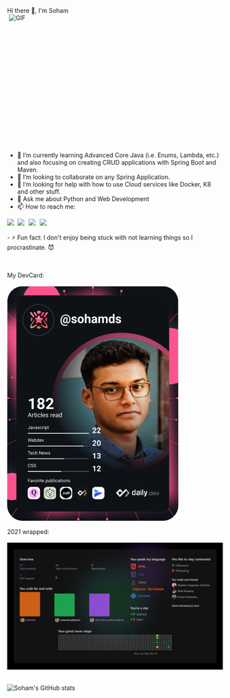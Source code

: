 Hi there 👋, I'm Soham
<img align="right" alt="GIF" src="https://github.com/abhisheknaiidu/abhisheknaiidu/raw/master/code.gif?raw=true" width="500" height="320" style="max-width: 100%;">

- 🌱 I’m currently learning Advanced Core Java (i.e. Enums, Lambda, etc.) and also focusing on creating CRUD applications with Spring Boot and Maven.
- 👯 I’m looking to collaborate on any Spring Application.
- 🤔 I’m looking for help with how to use Cloud services like Docker, K8 and other stuff.
- 💬 Ask me about Python and Web Development
- 📫 How to reach me: 
<a href="https://www.linkedin.com/in/sohamds/">
  <img align="left" width="24px" src="https://cdn.jsdelivr.net/npm/simple-icons@v3/icons/linkedin.svg"  />
</a>
<a href="https://twitter.com/sohamds">
  <img align="left" width="26px" src="https://cdn.jsdelivr.net/npm/simple-icons@v3/icons/twitter.svg" />
</a>
<a href="mailto:sohamds100@gmail.com">
  <img align="left" width="26px" src="https://cdn.jsdelivr.net/npm/simple-icons@v3/icons/gmail.svg" />
</a>
<a href="https://dev.to/sohamds1">
  <img align="left" width="26px" src="https://cdn.jsdelivr.net/npm/simple-icons@v3/icons/medium.svg" />
</a>

<p></p>
<br><br>
- ⚡ Fun fact: I don't enjoy being stuck with not learning things so I procrastinate. 😈 

<br><br>
My DevCard:
<br><br>
<a href="https://app.daily.dev/sohamds"><img src="https://github.com/sohamds1/sohamds1/blob/main/devcard.svg" width="400" alt="Soham's Dev Card"/></a>

2021 wrapped: <br><br>
<a href="https://sohamds1.wrapped.run"><img src="https://github.com/sohamds1/sohamds1/blob/main/wrapped.png" width="900" alt="Soham's 2021 wrapped"/></a>
<br><br>

![Soham's GitHub stats](https://github-readme-stats.vercel.app/api?username=sohamds1&theme=dark&show_icons=true)
